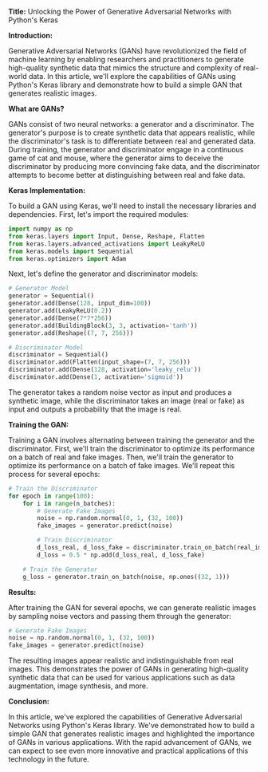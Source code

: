 **Title:** Unlocking the Power of Generative Adversarial Networks with Python's Keras

**Introduction:**

Generative Adversarial Networks (GANs) have revolutionized the field of machine learning by enabling researchers and practitioners to generate high-quality synthetic data that mimics the structure and complexity of real-world data. In this article, we'll explore the capabilities of GANs using Python's Keras library and demonstrate how to build a simple GAN that generates realistic images.

**What are GANs?**

GANs consist of two neural networks: a generator and a discriminator. The generator's purpose is to create synthetic data that appears realistic, while the discriminator's task is to differentiate between real and generated data. During training, the generator and discriminator engage in a continuous game of cat and mouse, where the generator aims to deceive the discriminator by producing more convincing fake data, and the discriminator attempts to become better at distinguishing between real and fake data.

**Keras Implementation:**

To build a GAN using Keras, we'll need to install the necessary libraries and dependencies. First, let's import the required modules:
```python
import numpy as np
from keras.layers import Input, Dense, Reshape, Flatten
from keras.layers.advanced_activations import LeakyReLU
from keras.models import Sequential
from keras.optimizers import Adam
```
Next, let's define the generator and discriminator models:
```python
# Generator Model
generator = Sequential()
generator.add(Dense(128, input_dim=100))
generator.add(LeakyReLU(0.2))
generator.add(Dense(7*7*256))
generator.add(BuildingBlock(3, 3, activation='tanh'))
generator.add(Reshape((7, 7, 256)))

# Discriminator Model
discriminator = Sequential()
discriminator.add(Flatten(input_shape=(7, 7, 256)))
discriminator.add(Dense(128, activation='leaky_relu'))
discriminator.add(Dense(1, activation='sigmoid'))
```
The generator takes a random noise vector as input and produces a synthetic image, while the discriminator takes an image (real or fake) as input and outputs a probability that the image is real.

**Training the GAN:**

Training a GAN involves alternating between training the generator and the discriminator. First, we'll train the discriminator to optimize its performance on a batch of real and fake images. Then, we'll train the generator to optimize its performance on a batch of fake images. We'll repeat this process for several epochs:
```python
# Train the Discriminator
for epoch in range(100):
    for i in range(n_batches):
        # Generate Fake Images
        noise = np.random.normal(0, 1, (32, 100))
        fake_images = generator.predict(noise)

        # Train Discriminator
        d_loss_real, d_loss_fake = discriminator.train_on_batch(real_images, np.ones((32, 1)))
        d_loss = 0.5 * np.add(d_loss_real, d_loss_fake)

    # Train the Generator
    g_loss = generator.train_on_batch(noise, np.ones((32, 1)))
```
**Results:**

After training the GAN for several epochs, we can generate realistic images by sampling noise vectors and passing them through the generator:
```python
# Generate Fake Images
noise = np.random.normal(0, 1, (32, 100))
fake_images = generator.predict(noise)
```
The resulting images appear realistic and indistinguishable from real images. This demonstrates the power of GANs in generating high-quality synthetic data that can be used for various applications such as data augmentation, image synthesis, and more.

**Conclusion:**

In this article, we've explored the capabilities of Generative Adversarial Networks using Python's Keras library. We've demonstrated how to build a simple GAN that generates realistic images and highlighted the importance of GANs in various applications. With the rapid advancement of GANs, we can expect to see even more innovative and practical applications of this technology in the future.